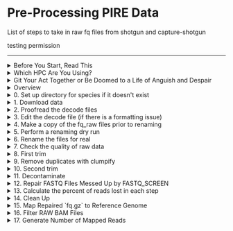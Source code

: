 # Pre-Processing PIRE Data

List of steps to take in raw fq files from shotgun and capture-shotgun

testing permission

---


<details><summary>Before You Start, Read This</summary>
<p>

## Before You Start, Read This

The purpose of this repo is to provide the steps for processing raw fq files for both [Shotgun Sequencing Libraries - SSL data](https://github.com/philippinespire/pire_ssl_data_processing) for probe development and the [Capture Shotgun Sequencing Libraries- CSSL data](https://github.com/philippinespire/pire_cssl_data_processing).

Scripts with `ssl` in the name are designed for shotgun data, including `lcwgs`. Scripts with `cssl` in the name are designed for capture-shotgun data. Scripts with no suffix in the name can be used for both types of data. Both the the `pire_ssl_data_processing` and `pire_cssl_data_processing` and `pire_lcwgs_data_processing` repos assume that the `pire_fq_gz_processing` repo is in the same directory as they are.  

---

</p>
</details>


<details><summary>Which HPC Are You Using?</summary>
<p>

## Use Turing

We encourage everybody to use `wahab.hpc.odu.edu` or `turing.hpc.odu.edu`, preferably wahab.  You can start by logging onto wahab

	```bash
	ssh YourUserName@wahab.hpc.odu.edu
	```

There are shared repos on wahab and turing in `/home/e1garcia/shotgun_PIRE` that you are encouraged to use.

	```bash
	cd /home/e1garcia/shotgun_PIRE
	```

If, however, you know that you deliberately don't want to use the shared repos on wahab and turing in `/home/e1garcia/shotgun_PIRE`, then here is how you would get started on another hpc and realize that you will have to modify all of the paths given in these `README.md` and tutorials.

**ONLY DO THE FOLLOWING STEPS 0 AND 1 IF YOU ARE NOT USING WAHAB OR TURING**

0. Create a directory for your PIRE repos to live in, and cd into it

	```bash
	mkdir <pathToPireDir>
	cd <pathToPireDir>
	```

1. Clone the repos into your PIRE working dir 

	```sh
	#cd to your working dir then
	git clone https://github.com/philippinespire/pire_fq_gz_processing.git

	# then choose which repo you are using
	git clone https://github.com/philippinespire/pire_ssl_data_processing.git
	git clone https://github.com/philippinespire/pire_cssl_data_processing.git
	git clone https://github.com/philippinespire/pire_lcwgs_data_processing.git
	```

---

</p>
</details>

<details><summary>Git Your Act Together or Be Doomed to a Life of Anguish and Despair</summary>
<p>

## Git etiquette 

You must constantly be pulling and pushing changes to github with `git` or else you're going to mess up the repo.

1. Goto your PIRE working dir (`/home/e1garcia/shotgun_PIRE` on wahab) and use the `pire_fq_gz_processing` repo along with either `pire_ssl_data_processing` or `pire_cssl_data_processing` or `pire_lcwgs_data_processing`, and immediately start by pulling changes from github in the repos you are using **EACH TIME YOU LOG IN**

	```bash
	# on wahab replace <yourPireDirPath> with /home/e1garcia/shotgun_PIRE
	cd <yourPireDirPath>/pire_fq_gz_processing
	git pull

	# replace <ssl or cssl or lcwgs> with either ssl or cssl or lcwgs, no spaces
	cd <yourPireDirPath>/pire_<ssl or cssl or lcwgs>_data_processing
	git pull
	```

2. When your session is done, i.e. you are about to log off, push your changes to github **EACH TIME YOU LOG OUT**

	```bash
	cd <yourPireDirPath>/pire_<ssl or cssl or lcwgs>_data_processing
	git pull

	# if there are no errors, then proceed, otherwise get help
	git add --all

	# if there are no errors, then proceed, otherwise get help
	git commit -m "insert message here"

	# if there are no errors, then proceed, otherwise get help
	git push
	```

3. As you work through this tutorial it is assumed that you will be running scripts from either `pire_ssl_data_processing` or `pire_cssl_data_processing` or `pire_lcwgs_data_processing` and you will need to add the path to the `pire_fq_gz_processing` directory before the script's name in the code blocks below.

	```sh
	#add this path when running scripts on wahab
	#<yourPireDirPath>/pire_fq_gz_processing/<script's name> <script arguments>

	#Example:
	sbatch /home/e1garcia/shotgun_PIRE/pire_fq_gz_processing/Multi_FASTQC.sh <script arguments>
	```

---

</p>
</details>


<details><summary>Overview</summary>
<p>

## Overview

***Download data, rename files, trim, deduplicate, decontaminate, and repair the raw `fq.gz` files***
*(plan for a few hours for each step except for decontamination, which can take 1-2 days)*

Scripts to run
  * [gridDownloader.sh](https://github.com/philippinespire/pire_fq_gz_processing/blob/main/gridDownloader.sh)
  * [renameFQGZ.bash](https://github.com/philippinespire/pire_fq_gz_processing/blob/main/renameFQGZ.bash)
  * [Multi_FASTQC.sh](https://github.com/philippinespire/pire_fq_gz_processing/blob/main/Multi_FASTQC.sh)
  * [runFASTP_1st_trim.sbatch](https://github.com/philippinespire/pire_fq_gz_processing/blob/main/runFASTP_1st_trim.sbatch)
  * [runCLUMPIFY_r1r2_array.bash](https://github.com/philippinespire/pire_fq_gz_processing/blob/main/runCLUMPIFY_r1r2_array.bash)
  * [runFASTP_2_ssl.sbatch](https://github.com/philippinespire/pire_fq_gz_processing/blob/main/runFASTP_2_ssl.sbatch) | [runFASTP_2_cssl.sbatch](https://github.com/philippinespire/pire_fq_gz_processing/blob/main/runFASTP_2_cssl.sbatch)
  * [runFQSCRN_6.bash](https://github.com/philippinespire/pire_fq_gz_processing/blob/main/runFQSCRN_6.bash)
  * [runREPAIR.sbatch](https://github.com/philippinespire/pire_fq_gz_processing/blob/main/runREPAIR.sbatch)
  
    * open scripts for usage instructions
    * review the outputs from `fastp`, `fastq_screen`, and `repair` with `MultiQC` output

---

</p>
</details>


<details><summary>0. Set up directory for species if it doesn't exist</summary>
<p>

## 0. Set up directory

All types of data will share the following directories associated with data qc

```bash
# if it does not exist, make the directory for your species 
# you must replace the <> with the real val
# on wahab replace <yourPireDirPath> with /home/e1garcia/shotgun_PIRE
mkdir <yourPireDirPath>/pire_<ssl or cssl or lcwgs>_data_processing/<genus_species>
cd <yourPireDirPath>/pire_<ssl or cssl or lcwgs>_data_processing/<genus_species>
mkdir fq_raw fq_fp1 fq_fp1_clmp fq_fp1_clmp_fp2 fq_fp1_clmp_fp2_fqscrn fq_fp1_clmp_fp2_fqscrn_rprd
```

---

</p>
</details>


<details><summary>1. Download data</summary>
<p>

## **1. Download your data from the TAMUCC grid**

**Locate the link to the files**. This is provided by Sharon at the species slack channel once the data is ready to be downloaded.  Make sure it works: click on it and your web browser should open listing your data files.
e.g. [https://gridftp.tamucc.edu/genomics/20221011_PIRE-Gmi-capture](https://gridftp.tamucc.edu/genomics/20221011_PIRE-Gmi-capture).

Check that you can see a file named "tamucc_files.txt" along with the decode and fq files. This script will not work without this file. Click on the "tamucc_files.txt" to see its contents. If this has only 1 column with the file names (i.e. it was created with a simple ls), this script will download the files but will not be able to check the size of files before and after download. Yet, you can visually check the size of files before (in the web browser) and after (in the HPC). If "tamucc_files.txt" has 9 columns (i.e. it was created with a ls -ltrh), this will download the files and will automatically check the size of files before and after download. If you have many files and your "tamucc_files.txt" has only 1 column, it might be worth asking Sharon or someone at TAMUCC to recreate it with an ls -ltrh.

```bash
# Navigate to dir to download files into, e.g.
# on wahab replace <yourPireDirPath> with /home/e1garcia/shotgun_PIRE
cd <yourPireDirPath>/pire_<ssl-or-cssl-or-lcwgs>_data_processing/<genus_species>/fq_raw

# sbatch gridDownloader.sh <outdir> <link-to-files>
# outdir becomes "." since you have already navigated there
sbatch <yourPireDirPath>/pire_fq_gz_processing/gridDownloader.sh . https://gridftp.tamucc.edu/genomics/<YYYYMMDD>_PIRE-<your_species>-capture/
```

### Chek your download

**A) Check the log of `gridDownloader.sh`**

Look at the bottom of the Wget*out file. `gridDownloader.sh` will write this message *"No size mismatch in files was detected"* if no issues were found, or *"Files with different sizes detected. Offending file(s) printed in files_wDiff_sizes. Please check files_wDiff_sizes and compare tamucc_files.txt with current downloaded data"* if the script detected issues. The script automatically will restart the download of the files in `files_wDiff_sizes` but you should compare the size of these files visually in the web browser and your downloads.

If your download fails completely, go back to the web browser and check that you can see a file named "tamucc_files.txt" along with the decode and fq files. 

`*1.fq.gz` files contain the forward reads and `*2.fq.gz` files contain the reverse reads for an individual. Every individual should have one of each

If everything looks normal (all files were downloaded and no different sizes detected), move to step B.

**B) Check the zip and fastq formats of your files**

Even though gridDownloader.sh checks the size of your files, the formatting of these can still have issues.

`checkFQ.sh` will:
* Identify files with alternate zip files (a normal format is "Blocked GNU Zip Format") and list them in the file `files_w_alternative_zip_format.txt`, and
* Identify files where one or more sequences don't have a proper fastq format (4 lines per sequence) and list them in the file `files_w_bad_fastq_format.txt`

You might want to redownload and/or check the format issues with the identified files. More details in the log of checkFQ.sh

Execute `checkFQ.sh` 
```sh
# sbatch checkFQ.sh <dir with fq.gz files>
sbatch <yourPireDirPath>/pire_fq_gz_processing/checkFQ.sh /home/e1garcia/shotgun_PIRE/pire_<lcwgs|cssl|ssl>_data_procssing/fq_raw/
```
Check the log and files_w_* to make sure no issues were found

---

</p>
</details>


<details><summary>2. Proofread the decode files</summary>
<p>

## **2. Proofread the decode file(s) (<1 minute run time)**

The decode file converts the file name that we had to use for NovoGene to the PIRE file name convention.

The decode file should be formatted as follows: tab separated, where the first column is the NovoGene prefix names (the prefixes of the downloaded fq.gz files, `Sequence_Name`), the second column is the PIRE name prefixes (the prefixes to apply to the files, `Extraction_ID`), the first row contains the column headers, and the rest of the columns contain the NovoGene and PIRE file prefixes.

```bash
Sequence_Name	Extraction_ID
SgA0103511C	Sgr-AMvi_035-Ex1-cssl
SgA0104307D	Sgr-AMvi_043-Ex1-cssl
SgA0104610D	Sgr-AMvi_046-Ex1-cssl
SgA0105406E	Sgr-AMvi_054-Ex1-cssl
```

Make sure you check that the following PIRE prefix naming format is followed, where there is only 1 `_` character:

`PopSampleID_LibraryID` where:

  * `PopSampleID` = `3LetterSpeciesCode-CorA3LetterSiteCode`
  * `LibraryID` = `IndiviudalID-Extraction-PlateAddress-LibType`  or just `IndividualID` if there is only 1 library for the individual 

__Do NOT use `_` in the LibraryID. *The only `_` should be separating `PopSampleID` and `LibraryID`.__

Examples of compatible names:

  * `Sne-CTaw_051-Ex1-3F-cssl-L4` = *Sphaeramia nematoptera* (Sne), contemporary (C) from Tawi-Tawi (Taw), indv 051, extraction 1, loc 3F on plate, capture lib, loc L4 (lane 4)

Here are some other QC checks on the downloaded data and the decode files:

```bash
salloc
bash

# Navigate to dir with downloaded files, e.g.
# on wahab replace <yourPireDirPath> with /home/e1garcia/shotgun_PIRE
cd <yourPireDirPath>/pire_<ssl-or-cssl-or-lcwgs>_data_processing/<genus_species>/fq_raw

#check that you got back sequencing data for all individuals in decode file
#XX files (2 additional files for README.md & decode.tsv = XX/2 = XX individuals (R&F)
ls *1.fq.gz | wc -l 
ls *2.fq.gz | wc -l 

#XX lines (1 additional line for header = XX individuals), checks out
wc -l <NAMEOFDECODEFILE>.tsv 

#are ther duplicates of libraries?
cat <NAMEOFDECODEFILE>.tsv | sort | uniq | wc -l

```

---

</p>
</details>


<details><summary>3. Edit the decode file (if there is a formatting issue)</summary>
<p>

## **3. Edit the decode file**

If there is an issue with the formatting of the decode file, rename the original file, and create a new file to edit.

```bash
mv SequenceNameDecode.tsv SequenceNameDecode_original_deprecated.tsv
cp SequenceNameDecode_original_depricated.tsv SequenceNameDecode_fixed.tsv
```

Then edit the `SequenceNameDecode.tsv` file to conform to the file formatting rules outlined in step 2, above.

---

</p>
</details>


<details><summary>4. Make a copy of the fq_raw files prior to renaming</summary>
<p>

## **4. Make a copy of the `fq_raw` files prior to renaming (several hours run time, don't proceed to next step until this is done)**

If you haven't done so, create a copy of your raw files unmodified in the longterm Carpenter RC dir
`/RC/group/rc_carpenterlab_ngs/shotgun_PIRE/pire_<ssl-or-cssl-or-lcwgs>_data_processing/<species_name>/fq_raw`.  
*(can take several hours)*
	
Because this can take a long time, we are going to use the `screen` command.  `screen` opens up a new terminal automatically.  You can exit that terminal by typing `ctrl-a` and then `d` to detach and return to your terminal.  Running a command inside of `screen` ensures that it runs to completion and will not end when you log out.  Using `screen` also frees up your terminal to goto the next step.  After detaching, you can run screen -ls to see the list of screen terminals that are currently running.

```bash
mkdir /RC/group/rc_carpenterlab_ngs/shotgun_PIRE/pire_<ssl|cssl|lcwgs>_data_processing/<species_name>
mkdir /RC/group/rc_carpenterlab_ngs/shotgun_PIRE/pire_<ssl|cssl|lcwgs>_data_processing/<species_name>/fq_raw

# on wahab replace <yourPireDirPath> with /home/e1garcia/shotgun_PIRE
cd <yourPireDirPath>/pire_<ssl-or-cssl-or-lcwgs>_data_processing/<genus_species>/fq_raw

screen cp ./* /RC/group/rc_carpenterlab_ngs/shotgun_PIRE/pire_<ssl|cssl|lcwgs>_data_processing/<species_name>/fq_raw

# `ctrl-a`  and then `d` to detach from the `screen` terminal

# look at your screen jobs running
screen -ls
```

---

</p>
</details>


<details><summary>5. Perform a renaming dry run</summary>
<p>

## **5. Perform a renaming dry run**

Then, use the decode file with [`renameFQGZ.bash`](https://github.com/philippinespire/pire_fq_gz_processing/blob/main/renameFQGZ.bash) to rename your raw `fq.gz` files. If you make a mistake here, it could be catastrophic for downstream analyses. This is why we ***STRONGLY recommend*** you use this pre-written bash script to automate the renaming process. [`renameFQGZ.bash`](https://github.com/philippinespire/pire_fq_gz_processing/blob/main/renameFQGZ.bash) allows you to view what the files will be named before renaming them and also stores the original and new file names in files that could be used to restore the original file names.

Run `renameFQGZ.bash` to view the original and new file names and create `tsv` files to store the original and new file naming conventions.

```bash
# Navigate to dir with downloaded files, e.g.
# on wahab replace <yourPireDirPath> with /home/e1garcia/shotgun_PIRE
cd <yourPireDirPath>/pire_<ssl-or-cssl-or-lcwgs>_data_processing/<genus_species>/fq_raw

# log into a compute node interactively so this goes faster
salloc

# once you have the compute node, procede
bash <yourPireDirPath>/pire_fq_gz_processing/renameFQGZ.bash <NAMEOFDECODEFILE>.tsv 
```

**NOTE:** Depending on how you have your `.wahab_tcshrc` (or `.turing_tcshrc` if on Turing) set-up, you may get the following error when you try to execute this script: *Cwd.c: loadable library and perl binaries are mismatched (got handshake key 0xcd00080, needed 0xde00080)*. To fix this:

  1. Open up `.wahab_tcshrc` (it will be in your home (`~`) directory) and add `unsetenv PERL5LIB` at the end of the chunk of code under the `if (! $?MODULES_LOADED) then` line. One of the modules we are loading for the scripts loads a "bad" perl library that is causing the error message downstream.
  2. Save your changes.
  3. Close out of your Terminal connection and restart it. You should be able to run `renameFQGZ.bash` now without any issues.

---

</p>
</details>


<details><summary>6. Rename the files for real</summary>
<p>

## **6. Rename the files for real (<1 minute run time)**

After you are satisfied that the orginal and new file names are correct, then you can change the names. To check and make sure that the names match up, you are mostly looking at the individual and population numbers in the new and old names, and that the `-` and `_` in the new names are correct (e.g. no underscores where there should be a dash, etc.). If you have to make changes, you can open up the `NAMEOFDECODEFILE.tsv` to do so, **but be very careful!!**

Example of how the file names line up:

  * `Sne-CTaw_051` = `SnC01051` at the beginning of the original file name
    * Sn = Sne, C = C, 01 = population/location 1 if there are more than 1 populations/locations in the dataset (here Taw location), 051 = 051
    
When you are ready to change names, execute the line of code below. This script will ask you twice whether you want to proceed with renaming.

```bash
# on wahab replace <yourPireDirPath> with /home/e1garcia/shotgun_PIRE
cd <yourPireDirPath>/pire_<ssl-or-cssl-or-lcwgs>_data_processing/<genus_species>/fq_raw

bash <yourPireDirPath>/pire_fq_gz_processing/renameFQGZ.bash <NAMEOFDECODEFILE>.tsv rename

#you will need to say y 2X
```


---

</p>
</details>


<details><summary>7. Check the quality of raw data</summary>
<p>

## **7. Check the quality of your data. Run `fastqc` (1-2 hours run time, but you can move onto the next step before this completes)**

FastQC and then MultiQC can be run using the [Multi_FASTQC.sh](Multi_FASTQC.sh) script in this repo.

Execute `Multi_FASTQC.sh` while providing, in quotations and in this order, (1) the FULL path to these files and (2) a suffix that will identify the files to be processed.

`Multi_FASTQC.sh` should be run from the directory that holds the raw, renamed `fq.gz` files. This will be `fq_raw`. If not, rename it to fq_raw

```bash
# on wahab replace <yourPireDirPath> with /home/e1garcia/shotgun_PIRE
cd <yourPireDirPath>/pire_<ssl-or-cssl-or-lcwgs>_data_processing/<genus_species>

#sbatch Multi_FASTQC.sh "<indir>" "<mqc report name>" "<file extension to qc>"
#do not use trailing / in paths. Example:
sbatch /home/e1garcia/shotgun_PIRE/pire_fq_gz_processing/Multi_FASTQC.sh "fq_raw" "fqc_raw_report"  "fq.gz"  

# here's how you can add SLURM options and arguments to the command above to receive an email when the job is done
#sbatch --mail-user=jdoe@odu.edu --mail-type=END /home/e1garcia/shotgun_PIRE/pire_fq_gz_processing/Multi_FASTQC.sh "fq_raw" "fqc_raw_report"  "fq.gz"  

# check to be sure the job is running
watch squeue -u <YOURUSERNAME>
```

You can use the command `squeue -u <YourUserName>` to make sure that your job is running on a compute node


<details><summary>Errors?</summary>
<p>
	
If you get a message about not finding `crun` then load the following containers in your current session and run `Multi_FASTQC.sh` again.

```bash
enable_lmod
module load parallel
module load container_env multiqc
module load container_env fastqc

# on wahab replace <yourPireDirPath> with /home/e1garcia/shotgun_PIRE
cd <yourPireDirPath>/pire_<ssl-or-cssl-or-lcwgs>_data_processing/<genus_species>

sbatch /home/e1garcia/shotgun_PIRE/pire_fq_gz_processing/Multi_FASTQC.sh "fq_raw" "fqc_raw_report"  "fq.gz"
	
# check to see that your job is running
watch squeue -u <YourUserName>
```
	
---
	
</p>
</details>


Review the `MultiQC` output (`fq_raw/fastqc_report.html`). You can push your changes to github, then copy and paste the url to the raw html on github into this site: https://htmlpreview.github.io/ .  Note that because our repo is private, there is a token attached to the link that goes stale pretty quickly. 

Make notes in your <yourPireDirPath>/pire_<ssl-or-cssl-or-lcwgs>_data_processing/<genus_species>/README.md file as follows:

	Potential issues:  
	  * % duplication - 
		* Alb: XX%, Contemp: XX%
	  * GC content - 
		* Alb: XX%, Contemp: XX%
	  * number of reads - 
		* Alb: XX mil, Contemp: XX mil


### If you run `Multi_FASTQC.sh` multiple times...

you may generate multiple directories of metadata. However, we have now set `Multiqc_FASTQC.sh` to overwrite existing multiqc reports with the same name.  Please either delete the erroneous dirs or add `_deprecated` to the dir that's created.  Any metadata file with `deprecated` in its path will be ignored by the scripts in the [`process_sequencing_metadata` repo](https://github.com/philippinespire/process_sequencing_metadata), which aggregates sequencing metadata across species.

---

</p>
</details>


<details><summary>8. First trim</summary>
<p>

## **8. First trim.**

Execute [`runFASTP_1st_trim.sbatch`](https://github.com/philippinespire/pire_fq_gz_processing/blob/main/runFASTP_1st_trim.sbatch) (0.5-3 hours run time)**

```bash
# on wahab replace <yourPireDirPath> with /home/e1garcia/shotgun_PIRE
cd <yourPireDirPath>/pire_<ssl-or-cssl-or-lcwgs>_data_processing/<genus_species>

#sbatch runFASTP_1st_trim.sbatch <indir> <outdir>
#do not use trailing / in paths
# note, if your dir is set up correctly, this relative path will work
sbatch ../../pire_fq_gz_processing/runFASTP_1st_trim.sbatch fq_raw fq_fp1 

# here's how you can add SLURM options and arguments to the command above to receive an email when the job is done
# replace jdoe@odu.edu with your email address
#sbatch --mail-user=jdoe@odu.edu --mail-type=END ../../pire_fq_gz_processing/runFASTP_1st_trim.sbatch fq_raw fq_fp1 
	
# check to be sure the job is running
watch squeue -u <YOURUSERNAME>
```

Review the `FastQC` output (`fq_fp1/1st_fastp_report.html`) and update your `README.md`:
```
Potential issues:  
  * % duplication - 
    * Alb: XX%, Contemp: XX%
  * GC content -
    * Alb: XX%, Contemp: XX%
  * passing filter - 
    * Alb: XX%, Contemp: XX%
  * % adapter - 
    * Alb: XX%, Contemp: XX%
  * number of reads - 
    * Alb: XX mil, Contemp: XX mil
```
---

</p>
</details>

<details><summary>9. Remove duplicates with clumpify</summary>
<p>

---

<details><summary>9a. Remove duplicates</summary>
<p>

## **9a. Remove duplicates.**

Execute [`runCLUMPIFY_r1r2_array.bash`](https://github.com/philippinespire/pire_fq_gz_processing/blob/main/runCLUMPIFY_r1r2_array.bash) (0.5-3 hours run time)**

`runCLUMPIFY_r1r2_array.bash` is a bash script that executes several sbatch jobs to de-duplicate and clumpify your `fq.gz` files. It does two things:

1. Removes duplicate reads.
2. Re-orders each `fq.gz` file so that similar sequences (reads) appear closer together. This helps with file compression and speeds up downstream steps.

You will need to specify the number of nodes you wish to allocate your jobs to. The max # of nodes to use at once should not exceed the number of pairs of r1-r2 files to be processed. (Ex: If you have 3 pairs of r1-r2 files, you should only use 3 nodes at most.) If you have many sets of files (likely to occur if you are processing capture data), you might also limit the nodes to the current number of idle nodes to avoid waiting on the queue (run `sinfo` to find out # of nodes idle in the main partition).

```bash
# on wahab replace <yourPireDirPath> with /home/e1garcia/shotgun_PIRE
cd <yourPireDirPath>/pire_<ssl-or-cssl-or-lcwgs>_data_processing/<genus_species>

#runCLUMPIFY_r1r2_array.bash <indir; fast1 files> <outdir> <tempdir> <max # of nodes to use at once>
#do not use trailing / in paths
bash ../../pire_fq_gz_processing/runCLUMPIFY_r1r2_array.bash fq_fp1 fq_fp1_clmp /scratch/<YOURUSERNAME> 20

# check to be sure the job is running
watch squeue -u <YOURUSERNAME>
```

---

</p>
</details>


<details><summary>9b. Check duplicate removal success </summary>
<p>

## **9b. Check duplicate removal success**

After completion, run [`checkClumpify_EG.R`](https://github.com/philippinespire/pire_fq_gz_processing/blob/main/checkClumpify_EG.R) to see if any files failed.

```bash
# on wahab replace <yourPireDirPath> with /home/e1garcia/shotgun_PIRE
cd <yourPireDirPath>/pire_<ssl-or-cssl-or-lcwgs>_data_processing/<genus_species>

salloc #because R is interactive and takes a decent amount of memory, we want to grab an interactive node to run this
enable_lmod
module load container_env mapdamage2

crun R < <yourPireDirPath>/pire_fq_gq_processing/checkClumpify_EG.R --no-save
exit #to relinquish the interactive node

#if the previous line returns an error that tidyverse is missing then do the following
crun R

#you are now in the R environment (there should be a > rather than $), install tidyverse
install.packages("tidyverse") #when prompted, type "yes"

#when the install is complete, exit R with the following keystroke combo: ctrl-d (typing q() also works)
#type "n" when asked about saving the environment

#you are now in the shell environment and you should be able to run the checkClumpify script
crun R < checkClumpify_EG.R --no-save
```

If all files were successful, `checkClumpify_EG.R` will return "Clumpify Successfully worked on all samples". 

If some failed, the script will also let you know. Try raising "-c 20" to "-c 40" in the `runCLUMPIFY_r1r2_array.bash` and run Clumplify again.

Also look for this error *"OpenJDK 64-Bit Server VM warning:
INFO: os::commit_memory(0x00007fc08c000000, 204010946560, 0) failed; error='Not enough space' (errno=12)"*

If the array set up doesn't work, try running Clumpify on a Turing himem (high memory) node.

---

</p>
</details>


<details><summary>9c. Generate metadata on deduplicated FASTQ files </summary>
<p>

## **9c. Generate metadata on deduplicated FASTQ files**

Once `CLUMPIFY` has finished running and there are no issues, run [`runMULTIQC.sbatch`](https://github.com/philippinespire/pire_fq_gz_processing/blob/main/runMULTIQC.sbatch) to get the MultiQC output.

```bash
# on wahab replace <yourPireDirPath> with /home/e1garcia/shotgun_PIRE
cd <yourPireDirPath>/pire_<ssl-or-cssl-or-lcwgs>_data_processing/<genus_species>

#sbatch Multi_FASTQC.sh "<indir>" "<mqc report name>" "<file extension to qc>"
#do not use trailing / in paths. Example:
sbatch /home/e1garcia/shotgun_PIRE/pire_fq_gz_processing/Multi_FASTQC.sh "fq_fp1_clmp" "fqc_clmp_report"  "fq.gz"

# check to be sure the job is running
watch squeue -u <YOURUSERNAME>
```



---

</p>
</details>

---

</p>
</details>

<details><summary>10. Second trim</summary>
<p>

## **10. Second trim. Execute `runFASTP_2.sbatch` (0.5-3 hours run time)**

If you are going to assemble a genome with this data, use [runFASTP_2_ssl.sbatch](https://github.com/philippinespire/pire_fq_gz_processing/blob/main/runFASTP_2_ssl.sbatch). Otherwise, use [runFASTP_2_cssl.sbatch](https://github.com/philippinespire/pire_fq_gz_processing/blob/main/runFASTP_2_cssl.sbatch).  Modify the script name in the code blocks below as necessary. 

```sh
# move to your species dir
cd /home/e1garcia/shotgun_PIRE/pire_<ssl-or-cssl-or-lcwgs>_data_processing/<genus_species>

#sbatch runFASTP_2.sbatch <indir> <outdir>
#do not use trailing / in paths

# if lcwgs or cssl run this line
sbatch ../../pire_fq_gz_processing/runFASTP_2.sbatch fq_fp1_clmp fq_fp1_clmp_fp2 33

# otherwise if ssl run this line
sbatch ../../pire_fq_gz_processing/runFASTP_2.sbatch fq_fp1_clmp fq_fp1_clmp_fp2 140

# check to be sure the job is running
watch squeue -u <YOURUSERNAME>
```

Review the results with the `FastQC` output (`fq_fp1_clmp_fp2/2nd_fastp_report.html`) and update your `README.md`.

Potential issues:  
  * % duplication - 
    * Alb: XX%, Contemp: XX%
  * GC content - 
    *  Alb: XX%, Contemp: XX%
  * passing filter - 
    * Alb: XX%, Contemp: XX%
  * % adapter - 
    * Alb: XX%, Contemp: XX%
  * number of reads - 
    * Alb: XX mil, Contemp: XX mil

If you loose too many reads in this step when running the `runFASTP_2.sbatch` script, you can decrease the stringency of the Minimum Sequence Length filter. In this example we set it very low, to 33.

```bash
# remove reads less than 33 bp 
sbatch ../../pire_fq_gz_processing/runFASTP_2.sbatch fq_fp1_clmp fq_fp1_clmp_fp2_33 33
```

To decide on the right cutoff, you could run the following script to generate counts of read lengths in every fq.gz file in a dir.  I would run the most lenient Length filter for the fastp2 trim of 33 first

```bash
# generate read length counts from fp2
bash read_length_counter.bash -n 1000 fq_fp1_clmp_fp2 > fq_fp1_clmp_fp2/read_length_counts.tsv

# generate read length counts from fp2_33
bash read_length_counter.bash -n 1000 fq_fp1_clmp_fp2_33 > fq_fp1_clmp_fp2_33/read_length_counts.tsv

# generate read length counts from fp1
bash read_length_counter.bash -n 1000 fq_fp1_clmp_fp1 > fq_fp1/read_length_counts.tsv

```

Download the read length data and use the following R script in this repo to make histograms `plot_read_length.R`

---

</p>
</details>


<details><summary>11. Decontaminate</summary>
<p>

## **11. Decontaminate files.**

Execute [`runFQSCRN_6.bash`](https://github.com/philippinespire/pire_fq_gz_processing/blob/main/runFQSCRN_6.bash) (several hours run time)**

`FastQ Screen` works to identify and remove contamination by mapping the reads in our `fq.gz` files to a set of bacterial, protist, virus, fungi, human, etc. genome assemblies that we previously downloaded. If any of the reads in any of the `fq.gz` files map (or "hit") to one or more of these assemblies they are removed from the `fq.gz` file. 

Like with Clumpify, `runFQSCRN_6.bash` is a bash script that executes several sbatch jobs. You will need to specify the number of nodes you wish to allocate your jobs to. Try running 1 node per `fq.gz` file if possible. (Ex: If you have 3 pairs of r1-r2 files, you should only use 6 nodes maximum (1 per file)). If you have many `fq.gz` files (likely to occur if you are processing capture data), you might also limit the nodes to the current number of idle nodes to avoid waiting on the queue (run `sinfo` to find out # of nodes idle in the main partition).
  * ***NOTE: You are executing the bash not the sbatch script.***
  * ***This can take up to several days depending on the size of your dataset. Plan accordingly!***

```sh
# on wahab replace <yourPireDirPath> with /home/e1garcia/shotgun_PIRE
cd <yourPireDirPath>/pire_<ssl-or-cssl-or-lcwgs>_data_processing/<genus_species>

#runFQSCRN_6.bash <indir; fp2 files> <outdir> <number of nodes running simultaneously>
#do not use trailing / in paths
bash ../../pire_fq_gz_processing/runFQSCRN_6.bash fq_fp1_clmp_fp2 fq_fp1_clmp_fp2_fqscrn 20

# check to be sure the job is running
watch squeue -u <YOURUSERNAME>
```

Once done, confirm that all files were successfully completed.

```sh
# on wahab replace <yourPireDirPath> with /home/e1garcia/shotgun_PIRE
cd <yourPireDirPath>/pire_<ssl-or-cssl-or-lcwgs>_data_processing/<genus_species>

#FastQ Screen generates 5 files (*tagged.fastq.gz, *tagged_filter.fastq.gz, *screen.txt, *screen.png, *screen.html) for each input fq.gz file
#check that all 5 files were created for each file: 
ls fq_fp1_clmp_fp2_fqscrn/*tagged.fastq.gz | wc -l
ls fq_fp1_clmp_fp2_fqscrn/*tagged_filter.fastq.gz | wc -l 
ls fq_fp1_clmp_fp2_fqscrn/*screen.txt | wc -l
ls fq_fp1_clmp_fp2_fqscrn/*screen.png | wc -l
ls fq_fp1_clmp_fp2_fqscrn/*screen.html | wc -l

#for each, you should have the same number as the number of input files (number of fq.gz files)

#you should also check for errors in the *out files:
#this will return any out files that had a problem

#do all out files at once
grep 'error' slurm-fqscrn.*out
grep 'No reads in' slurm-fqscrn.*out

#or check individuals files <replace JOBID with your actual job ID>
grep 'error' slurm-fqscrn.JOBID*out
grep 'No reads in' slurm-fqscrn.JOBID*out
```

If you see missing indiviudals or categories in the FastQC output, there was likely a RAM error. The "error" search term may not catch it.

Run the files that failed again.

```sh
# on wahab replace <yourPireDirPath> with /home/e1garcia/shotgun_PIRE
cd <yourPireDirPath>/pire_<ssl-or-cssl-or-lcwgs>_data_processing/<genus_species>

#runFQSCRN_6.bash <indir; fp2 files> <outdir> <number of nodes to run simultaneously> <fq file pattern to process>
#do not use trailing / in paths. Example:
bash ../../pire_fq_gz_processing/runFQSCRN_6.bash fq_fp1_clmp_fp2 fq_fp1_clmp_fp2_fqscrn 1 LlA01010*r1.fq.gz
```

Once `FastQ Screen` has finished running and there are no issues, run [`runMULTIQC.sbatch`](https://github.com/philippinespire/pire_fq_gz_processing/blob/main/runMULTIQC.sbatch) to get the MultiQC output.

```sh
# on wahab replace <yourPireDirPath> with /home/e1garcia/shotgun_PIRE
cd <yourPireDirPath>/pire_<ssl-or-cssl-or-lcwgs>_data_processing/<genus_species>

#sbatch runMULTIQC.sbatch <indir; fqscreen files> <report name>
#do not use trailing / in paths
sbatch ../../pire_fq_gz_processing/runMULTIQC.sbatch fq_fp1_clmp_fp2_fqscrn fastq_screen_report
```

Review the results with the `MultiQC` output (`fq_fp1_clmp_fp2_fqscrn/fastq_screen_report.html`) and update your `README.md`.

Potential issues:

  * one hit, one genome, no ID - 
    * Alb: XX%, Contemp: XX%
  * no one hit, one genome to any potential contaminators (bacteria, virus, human, etc) - 
    * Alb: XX%, Contemp: XX%

---

</p>
</details>


<details><summary>12. Repair FASTQ Files Messed Up by FASTQ_SCREEN</summary>
<p>

## **12. Execute [`runREPAIR.sbatch`](https://github.com/philippinespire/pire_fq_gz_processing/blob/main/runREPAIR.sbatch) (<1 hour run time)**

`runREPAIR.sbatch` does not "repair" reads but instead re-pairs them. Basically, it matches up forward (r1) and reverse (r2) reads so that the `*1.fq.gz` and `*2.fq.gz` files have reads in the same order.

```bash
# on wahab replace <yourPireDirPath> with /home/e1garcia/shotgun_PIRE
cd <yourPireDirPath>/pire_<ssl-or-cssl-or-lcwgs>_data_processing/<genus_species>

#runREPAIR.sbatch <indir; fqscreen files> <outdir> <threads>
sbatch ../../pire_fq_gz_processing/runREPAIR.sbatch fq_fp1_clmp_fp2_fqscrn fq_fp1_clmp_fp2_fqscrn_rprd 40

# check to be sure the job is running
watch squeue -u <YOURUSERNAME>
```

Once the job has finished, run [`Multi_FASTQC.sh`](https://github.com/philippinespire/pire_fq_gz_processing/blob/main/Multi_FASTQC.sh) separately.

```bash
# on wahab replace <yourPireDirPath> with /home/e1garcia/shotgun_PIRE
cd <yourPireDirPath>/pire_<ssl-or-cssl-or-lcwgs>_data_processing/<genus_species>

#sbatch Multi_FASTQC.sh "<indir>" "<output report name>" "<file extension>"
#do not use trailing / in paths. Example:
sbatch /home/e1garcia/shotgun_PIRE/pire_fq_gz_processing/Multi_FASTQC.sh "./fq_fp1_clmp_fp2_fqscrn_rprd" "fqc_rprd_report" "fq.gz"

# check to be sure the job is running
watch squeue -u <YOURUSERNAME>
```

Review the results with the `MultiQC` output (`fq_fp1_clmp_fp2_fqscrn_rprd/fastqc_report.html`) and update your `README.md`.

Potential issues:  
  * % duplication - 
    * Alb: XX%, Contemp: XX%
  * GC content - 
    * Alb: XX%, Contemp: XX%
  * number of reads - 
    * Alb: XX mil, Contemp: XX mil

---

</p>
</details>


<details><summary>13. Calculate the percent of reads lost in each step</summary>
<p>

This is now accomplished in another way using the process_sequencing_metadata repo. Move onto the next step	

<!-- 
	
## **13. Calculate the percent of reads lost in each step**

`read_calculator_ssl.sh` counts the number of reads before and after each step in the pre-process of ssl (or cssl) data and creates the dir `preprocess_read_change` with the following 2 tables:

  1. `readLoss_table.tsv` which reports the step-specific percentage of reads lost and the final cumulative percentage of reads lost.
  2. `readsRemaining_table.tsv` which reports the step-specific percentage of reads that remain and the final cumulative percentage of reads that remain.
 
```sh
# on wahab replace <yourPireDirPath> with /home/e1garcia/shotgun_PIRE
cd <yourPireDirPath>/pire_<ssl-or-cssl-or-lcwgs>_data_processing/<genus_species>

#read_calculator_ssl.sh "<path to species home dir>" "<Path to dir with raw files>"
#do not use trailing / in paths.

# SSL Example:
sbatch ../../pire_fq_gz_processing/read_calculator.sh "." "fq_raw"

```

Once the job has finished, inspect the two tables and revisit steps if too much data was lost.

Reads lost:

  * fastp1 dropped XX% of the reads
  * XX% of reads were duplicates and were dropped by Clumpify
  * fastp2 dropped XX% of the reads after deduplication
  
Reads remaining:

Total reads remaining: XX%

-->

---

</p>
</details>



<details><summary>14. Clean Up</summary>
<p>

## **14. Clean Up**

Move any `.out` files into the `logs` dir (if you have not already done this as you went along):

```sh
# on wahab replace <yourPireDirPath> with /home/e1garcia/shotgun_PIRE
cd <yourPireDirPath>/pire_<ssl-or-cssl-or-lcwgs>_data_processing/<genus_species>

mv *out logs/
```

Be sure to update your `README.md` file so that others know what happened in your directory. Ideally, somebody should be able to replicate what you did exactly.

***Congratulations!!** You have finished the pre-processing steps for your data analysis. Now move on to either the [SSL](https://github.com/philippinespire/pire_ssl_data_processing) or [CSSL](https://github.com/philippinespire/pire_cssl_data_processing) pipelines.*

---

</p>
</details>

<details><summary>15. Map Repaired `fq.gz` to Reference Genome</summary>
<p>

## **15. Map Repaired `fq.gz` to Reference Genome**

Follow specific instructions in CSSL or LCWGS `README.md`.  Does not apply to SSL

---

</p>
</details>


<details><summary>16. Filter RAW BAM Files</summary>
<p>

## **16. Filter BAM Files**

Follow specific instructions in CSSL or LCWGS `README.md`.  Does not apply to SSL

---

</p>
</details>


<details><summary>17. Generate Number of Mapped Reads</summary>
<p>

## **17. Generate Number of Mapped Reads**

This is for CSSL or LCWGS libraries, not SSL. 

```bash
# on wahab replace <yourPireDirPath> with /home/e1garcia/shotgun_PIRE
cd <yourPireDirPath>/pire_<ssl-or-cssl-or-lcwgs>_data_processing/<genus_species>
# sbatch mappedReadStats.sbatch "-RG.bam"
sbatch ../../pire_fq_gz_processing/mappedReadStats.sbatch mkBAM mkBAM/coverageMappedReads 
```

---

</p>
</details>
